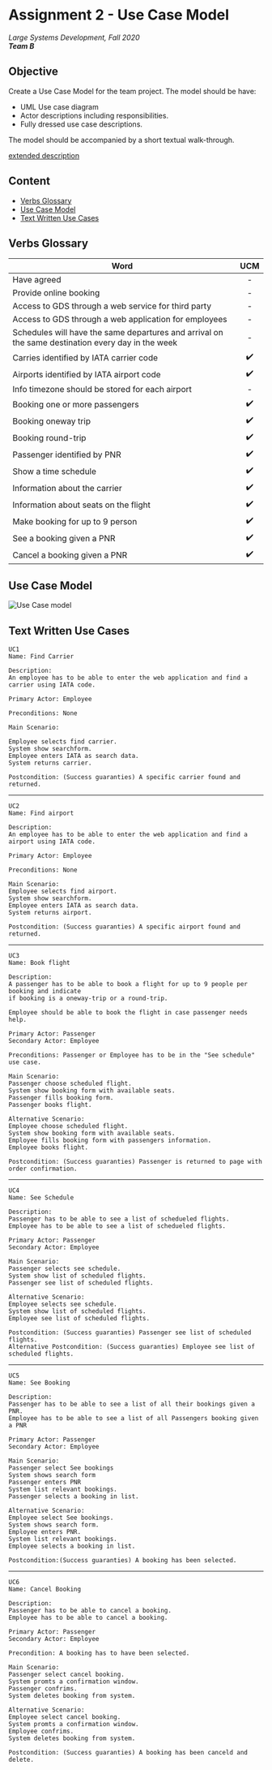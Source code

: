 # Assignment 2 - Use Case Model
_Large Systems Development, Fall 2020_  
_**Team B**_

## Objective
Create a Use Case Model for the team project. The model should be have:
* UML Use case diagram
* Actor descriptions including responsibilities.
* Fully dressed use case descriptions.

The model should be accompanied by a short textual walk-through.

[extended description](https://datsoftlyngby.github.io/soft2020fall/resources/a9edbcd7-02-use-case-model.pdf)

## Content
- [Verbs Glossary](#verbs-glossary)
- [Use Case Model](#use-case-model)
- [Text Written Use Cases](#text-written-use-cases)

##  Verbs Glossary
|Word                       |UCM|
|---                        |:-:|
|Have agreed                |-|
|Provide online booking     |-|
|Access to GDS through a web service for third party  |-|
|Access to GDS through a web application for employees  |-|
|Schedules will have the same departures and arrival on the same destination every day in the week |-|
|Carries identified by IATA carrier code   |✔️|
|Airports identified by IATA airport code   |✔️|
|Info timezone should be stored for each airport   |-|
|Booking one or more passengers   |✔️|
|Booking oneway trip  |✔️|
|Booking round-trip  |✔️|
|Passenger identified by PNR   |✔️|
|Show a time schedule  |✔️|
|Information about the carrier|✔️|
|Information about seats on the flight|✔️|
|Make booking for up to 9 person|✔️|
|See a booking given a PNR|✔️|
|Cancel a booking given a PNR|✔️|

## Use Case Model
![Use Case model](../assets/diagrams/UCD.svg )

## Text Written Use Cases

    UC1
    Name: Find Carrier

    Description:  
    An employee has to be able to enter the web application and find a carrier using IATA code.

    Primary Actor: Employee 

    Preconditions: None

    Main Scenario:

    Employee selects find carrier.
    System show searchform.
    Employee enters IATA as search data.
    System returns carrier.

    Postcondition: (Success guaranties) A specific carrier found and returned.

___

    UC2
    Name: Find airport

    Description:  
    An employee has to be able to enter the web application and find a airport using IATA code.

    Primary Actor: Employee 

    Preconditions: None

    Main Scenario:
    Employee selects find airport.
    System show searchform.
    Employee enters IATA as search data.
    System returns airport.

    Postcondition: (Success guaranties) A specific airport found and returned.

___
  
    UC3
    Name: Book flight

    Description:  
    A passenger has to be able to book a flight for up to 9 people per booking and indicate 
    if booking is a oneway-trip or a round-trip.

    Employee should be able to book the flight in case passenger needs help.

    Primary Actor: Passenger 
    Secondary Actor: Employee

    Preconditions: Passenger or Employee has to be in the "See schedule" use case.

    Main Scenario:
    Passenger choose scheduled flight.
    System show booking form with available seats.
    Passenger fills booking form.
    Passenger books flight.

    Alternative Scenario:
    Employee choose scheduled flight.
    System show booking form with available seats.
    Employee fills booking form with passengers information.
    Employee books flight.
    
    Postcondition: (Success guaranties) Passenger is returned to page with order confirmation.

___
  
    UC4
    Name: See Schedule

    Description:  
    Passenger has to be able to see a list of schedueled flights. 
    Employee has to be able to see a list of schedueled flights.

    Primary Actor: Passenger
    Secondary Actor: Employee

    Main Scenario:
    Passenger selects see schedule.
    System show list of scheduled flights.
    Passenger see list of scheduled flights.   
   
    Alternative Scenario:
    Employee selects see schedule.
    System show list of scheduled flights.
    Employee see list of scheduled flights.  
   
    Postcondition: (Success guaranties) Passenger see list of scheduled flights. 
    Alternative Postcondition: (Success guaranties) Employee see list of scheduled flights. 
___
  
    UC5
    Name: See Booking

    Description:  
    Passenger has to be able to see a list of all their bookings given a PNR.
    Employee has to be able to see a list of all Passengers booking given a PNR

    Primary Actor: Passenger
    Secondary Actor: Employee

    Main Scenario:
    Passenger select See bookings
    System shows search form
    Passenger enters PNR
    System list relevant bookings.
    Passenger selects a booking in list.

    Alternative Scenario:
    Employee select See bookings.
    System shows search form.
    Employee enters PNR.
    System list relevant bookings.
    Employee selects a booking in list.

    Postcondition:(Success guaranties) A booking has been selected. 

___
  
    UC6
    Name: Cancel Booking

    Description:  
    Passenger has to be able to cancel a booking.
    Employee has to be able to cancel a booking.
    
    Primary Actor: Passenger
    Secondary Actor: Employee

    Precondition: A booking has to have been selected.

    Main Scenario:
    Passenger select cancel booking.
    System promts a confirmation window.
    Passenger confrims.
    System deletes booking from system.

    Alternative Scenario:
    Employee select cancel booking.
    System promts a confirmation window.
    Employee confrims.
    System deletes booking from system.

    Postcondition: (Success guaranties) A booking has been canceld and delete.